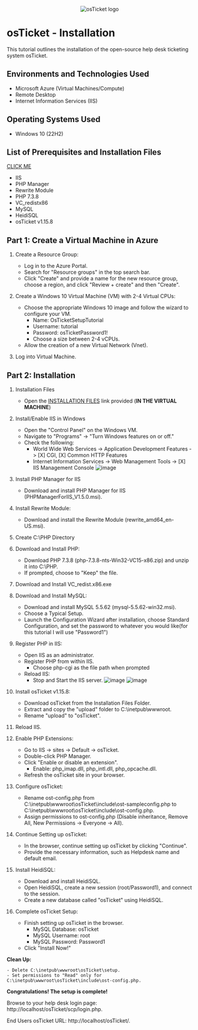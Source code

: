 <p align="center">
<img src="https://i.imgur.com/Clzj7Xs.png" alt="osTicket logo"/>
</p>

<h1>osTicket - Installation</h1>
This tutorial outlines the installation of the open-source help desk ticketing system osTicket.<br />


<h2>Environments and Technologies Used</h2>

- Microsoft Azure (Virtual Machines/Compute)
- Remote Desktop
- Internet Information Services (IIS)

<h2>Operating Systems Used </h2>

- Windows 10</b> (22H2)

<h2>List of Prerequisites and Installation Files</h2>

[CLICK ME](https://drive.google.com/drive/u/1/folders/1APMfNyfNzcxZC6EzdaNfdZsUwxWYChf6)

- IIS
- PHP Manager
- Rewrite Module
- PHP 7.3.8
- VC_redistx86
- MySQL
- HeidiSQL
- osTicket v1.15.8

<h2>Part 1: Create a Virtual Machine in Azure</h2>

1. Create a Resource Group:
    - Log in to the Azure Portal.
    - Search for "Resource groups" in the top search bar.
    - Click "Create" and provide a name for the new resource group, choose a region, and click "Review + create" and then "Create".

2. Create a Windows 10 Virtual Machine (VM) with 2-4 Virtual CPUs:
    - Choose the appropriate Windows 10 image and follow the wizard to configure your VM.
       - Name: OsTicketSetupTutorial
       - Username: tutorial
       - Password: osTicketPassword1!
       - Choose a size between 2-4 vCPUs.
    - Allow the creation of a new Virtual Network (Vnet).
3. Log into Virtual Machine.
   
<h2>Part 2: Installation </h2>

1. Installation Files
    - Open the [INSTALLATION FILES](https://drive.google.com/drive/u/1/folders/1APMfNyfNzcxZC6EzdaNfdZsUwxWYChf6) link provided (**IN THE VIRTUAL MACHINE**)

2. Install/Enable IIS in Windows
    - Open the "Control Panel" on the Windows VM.
    - Navigate to "Programs" -> "Turn Windows features on or off."
    - Check the following:
        - World Wide Web Services -> Application Development Features -> [X] CGI, [X] Common HTTP Features
        - Internet Information Services -> Web Management Tools -> [X] IIS Management Console
![image](https://github.com/mehmhacimic/osTicket-installation/assets/157438082/cee65396-6072-411b-a4ba-35c1ec484232)

3. Install PHP Manager for IIS
    - Download and install PHP Manager for IIS (PHPManagerForIIS_V1.5.0.msi).

4. Install Rewrite Module:
    - Download and install the Rewrite Module (rewrite_amd64_en-US.msi).

5. Create C:\PHP Directory

6. Download and Install PHP:
    - Download PHP 7.3.8 (php-7.3.8-nts-Win32-VC15-x86.zip) and unzip it into C:\PHP.
    - If prompted, choose to "Keep" the file.

7. Download and Install VC_redist.x86.exe
     
8. Download and Install MySQL:
    - Download and install MySQL 5.5.62 (mysql-5.5.62-win32.msi).
    - Choose a Typical Setup.
    - Launch the Configuration Wizard after installation, choose Standard Configuration, and set the password to whatever you would like(for this tutorial I will use "Password1")

9. Register PHP in IIS:
    - Open IIS as an administrator.
    - Register PHP from within IIS.
        - Choose php-cgi as the file path when prompted
    - Reload IIS:
        - Stop and Start the IIS server.
![image](https://github.com/mehmhacimic/osTicket-installation/assets/157438082/418a72b5-8e5a-4e48-9b81-7800530abd2c)
![image](https://github.com/mehmhacimic/osTicket-installation/assets/157438082/95783c1e-e39c-4cfb-8855-c42785b10170)


10. Install osTicket v1.15.8:
    - Download osTicket from the Installation Files Folder.
    - Extract and copy the "upload" folder to C:\inetpub\wwwroot.
    - Rename "upload" to "osTicket".

11. Reload IIS.

12. Enable PHP Extensions:
    - Go to IIS -> sites -> Default -> osTicket.
    - Double-click PHP Manager.
    - Click "Enable or disable an extension".
        - Enable: php_imap.dll, php_intl.dll, php_opcache.dll.
    - Refresh the osTicket site in your browser.

13. Configure osTicket:
    - Rename ost-config.php from C:\inetpub\wwwroot\osTicket\include\ost-sampleconfig.php to C:\inetpub\wwwroot\osTicket\include\ost-config.php.
    - Assign permissions to ost-config.php (Disable inheritance, Remove All, New Permissions -> Everyone -> All).

14. Continue Setting up osTicket:
    - In the browser, continue setting up osTicket by clicking "Continue".
    - Provide the necessary information, such as Helpdesk name and default email.

15. Install HeidiSQL:
    - Download and install HeidiSQL.
    - Open HeidiSQL, create a new session (root/Password1), and connect to the session.
    - Create a new database called "osTicket" using HeidiSQL.

16. Complete osTicket Setup:
    - Finish setting up osTicket in the browser.
        - MySQL Database: osTicket
        - MySQL Username: root
        - MySQL Password: Password1
    - Click "Install Now!"

**Clean Up:**
    
    - Delete C:\inetpub\wwwroot\osTicket\setup.
    - Set permissions to "Read" only for C:\inetpub\wwwroot\osTicket\include\ost-config.php.

**Congratulations! The setup is complete!**

Browse to your help desk login page: http://localhost/osTicket/scp/login.php.

End Users osTicket URL: http://localhost/osTicket/.


